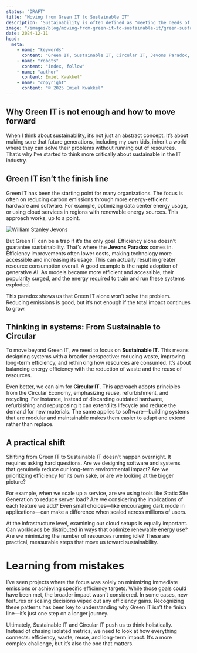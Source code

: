 ```yaml
---
status: "DRAFT"
title: "Moving from Green IT to Sustainable IT"
description: 'Sustainability is often defined as "meeting the needs of the present without compromising the ability of future generations to meet their own needs". This definition, from the 1987 UN report "Our Common Future", has stuck with me for a simple reason: it highlights the long-term responsibility we have in every decision we make.'
image: "/images/blog/moving-from-green-it-to-sustainable-it/green-sustainable-circular-it.jpg"
date: 2024-12-11
head:
  meta:
    - name: "keywords"
      content: "Green IT, Sustainable IT, Circular IT, Jevons Paradox, sustainability"
    - name: "robots"
      content: "index, follow"
    - name: "author"
      content: Emiel Kwakkel"
    - name: "copyright"
      content: "© 2025 Emiel Kwakkel"
---
```


## Why Green IT is not enough and how to move forward

When I think about sustainability, it’s not just an abstract concept. It’s about making sure that future generations, including my own kids, inherit a world where they can solve their problems without running out of resources. That’s why I’ve started to think more critically about sustainable in the IT industry.

## Green IT isn’t the finish line

Green IT has been the starting point for many organizations. The focus is often on reducing carbon emissions through more energy-efficient hardware and software. For example, optimizing data center energy usage, or using cloud services in regions with renewable energy sources. This approach works, up to a point.

![William Stanley Jevons](/images/blog/moving-from-green-it-to-sustainable-it/william-stanley-jevons.jpg)

But Green IT can be a trap if it’s the only goal. Efficiency alone doesn’t guarantee sustainability. That’s where the **Jevons Paradox** comes in. Efficiency improvements often lower costs, making technology more accessible and increasing its usage. This can actually result in greater resource consumption overall. A good example is the rapid adoption of generative AI. As models became more efficient and accessible, their popularity surged, and the energy required to train and run these systems exploded.

This paradox shows us that Green IT alone won’t solve the problem. Reducing emissions is good, but it’s not enough if the total impact continues to grow.

## Thinking in systems: From Sustainable to Circular

To move beyond Green IT, we need to focus on **Sustainable IT**. This means designing systems with a broader perspective: reducing waste, improving long-term efficiency, and rethinking how resources are consumed. It’s about balancing energy efficiency with the reduction of waste and the reuse of resources.

Even better, we can aim for **Circular IT**. This approach adopts principles from the Circular Economy, emphasizing reuse, refurbishment, and recycling. For instance, instead of discarding outdated hardware, refurbishing and repurposing it can extend its lifecycle and reduce the demand for new materials. The same applies to software—building systems that are modular and maintainable makes them easier to adapt and extend rather than replace.

## A practical shift

Shifting from Green IT to Sustainable IT doesn’t happen overnight. It requires asking hard questions. Are we designing software and systems that genuinely reduce our long-term environmental impact? Are we prioritizing efficiency for its own sake, or are we looking at the bigger picture?

For example, when we scale up a service, are we using tools like Static Site Generation to reduce server load? Are we considering the implications of each feature we add? Even small choices—like encouraging dark mode in applications—can make a difference when scaled across millions of users.

At the infrastructure level, examining our cloud setups is equally important. Can workloads be distributed in ways that optimize renewable energy use? Are we minimizing the number of resources running idle? These are practical, measurable steps that move us toward sustainability.

# Learning from mistakes

I’ve seen projects where the focus was solely on minimizing immediate emissions or achieving specific efficiency targets. While those goals could have been met, the broader impact wasn’t considered. In some cases, new features or scaling decisions wiped out any efficiency gains. Recognizing these patterns has been key to understanding why Green IT isn’t the finish line—it’s just one step on a longer journey.

Ultimately, Sustainable IT and Circular IT push us to think holistically. Instead of chasing isolated metrics, we need to look at how everything connects: efficiency, waste, reuse, and long-term impact. It’s a more complex challenge, but it’s also the one that matters.
